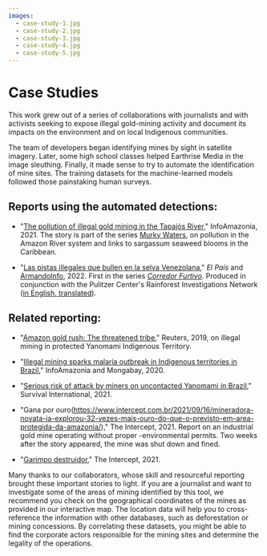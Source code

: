 ```yaml
---
images:
  - case-study-1.jpg
  - case-study-2.jpg
  - case-study-3.jpg
  - case-study-4.jpg
  - case-study-5.jpg
---
```


# Case Studies

This work grew out of a series of collaborations with journalists and with activists seeking to expose illegal gold-mining activity and document its impacts on the environment and on local Indigenous communities.

The team of developers began identifying mines by sight in satellite imagery. Later, some high school classes helped Earthrise Media in the image sleuthing. Finally, it made sense to try to automate the identification of mine sites. The training datasets for the machine-learned models followed those painstaking human surveys.

## Reports using the automated detections:

- "[The pollution of illegal gold mining in the Tapajós River](https://infoamazonia.org/en/storymap/the-pollution-of-illegal-gold-mining-in-the-tapajos-river/)," InfoAmazonia, 2021. The story is part of the series [Murky Waters](https://infoamazonia.org/en/project/murky-waters/), on pollution in the Amazon River system and links to sargassum seaweed blooms in the Caribbean.

- "[Las pistas illegales que bullen en la selva Venezolana](https://elpais.com/internacional/2022-01-30/las-pistas-clandestinas-que-bullen-en-la-selva-venezolana.html)," _El País_ and [ArmandoInfo](https://armando.info/la-mineria-ilegal-monto-sus-bases-aereas-en-la-selva/), 2022. First in the series _[Corredor Furtivo](https://armando.info/series/corredor-furtivo/)_. Produced in conjunction with the Pulitzer Center's Rainforest Investigations Network ([in English, translated](https://pulitzercenter.org/stories/illegal-mining-set-air-bases-jungle-spanish)).

## Related reporting:

- "[Amazon gold rush: The threatened tribe](https://www.reuters.com/graphics/BRAZIL-INDIGENOUS/MINING/rlgvdllonvo/index.html)," Reuters, 2019, on illegal mining in protected Yanomami Indigenous Territory.

- "[Illegal mining sparks malaria outbreak in Indigenous territories in Brazil](https://infoamazonia.org/en/2020/11/25/mineracao-ilegal-contribui-para-surto-de-malaria-em-terras-indigenas-no-para/)," InfoAmazonia and Mongabay, 2020.

- "[Serious risk of attack by miners on uncontacted Yanomami in Brazil](https://www.survivalinternational.org/news/12655)," Survival International, 2021.

- "Gana por ouro(https://www.intercept.com.br/2021/09/16/mineradora-novata-ja-explorou-32-vezes-mais-ouro-do-que-o-previsto-em-area-protegida-da-amazonia/)," The Intercept, 2021. Report on an industrial gold mine operating without proper -environmental permits. Two weeks after the story appeared, the mine was shut down and fined.

- "[Garimpo destruidor](https://www.intercept.com.br/2021/12/04/garimpo-ilegal-sai-cinza-para-amazonia/)," The Intercept, 2021.

Many thanks to our collaborators, whose skill and resourceful reporting brought these important stories to light. If you are a journalist and want to investigate some of the areas of mining identified by this tool, we recommend you check on the geographical coordinates of the mines as provided in our interactive map. The location data will help you to cross-reference the information with other databases, such as deforestation or mining concessions. By correlating these datasets, you might be able to find the corporate actors responsible for the mining sites and determine the legality of the operations.
